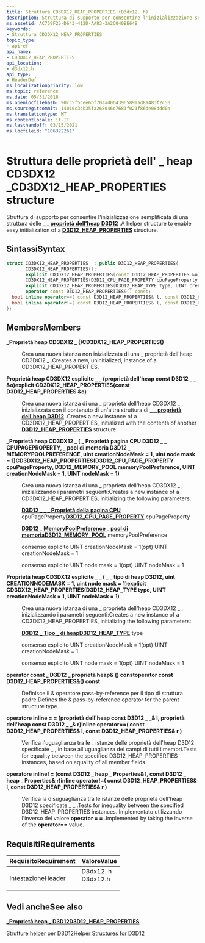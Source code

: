 ```yaml
---
title: Struttura CD3DX12_HEAP_PROPERTIES (D3dx12. h)
description: Struttura di supporto per consentire l'inizializzazione semplificata di una \_ struttura delle proprietà dell'heap D3D12 \_ .
ms.assetid: AC759F25-D643-412D-AA83-3A2C040BE64B
keywords:
- Struttura CD3DX12_HEAP_PROPERTIES
topic_type:
- apiref
api_name:
- CD3DX12_HEAP_PROPERTIES
api_location:
- d3dx12.h
api_type:
- HeaderDef
ms.localizationpriority: low
ms.topic: reference
ms.date: 05/31/2018
ms.openlocfilehash: 90cc5f5cee6bf70aad064396589aad8a483f2c50
ms.sourcegitcommit: 14010c34b35fa268046c7683f021f86de08ddd0a
ms.translationtype: MT
ms.contentlocale: it-IT
ms.lasthandoff: 03/15/2021
ms.locfileid: "106322261"
---
```

# <a name="cd3dx12_heap_properties-structure"></a><span data-ttu-id="e02c4-104">Struttura delle proprietà dell' \_ heap CD3DX12 \_</span><span class="sxs-lookup"><span data-stu-id="e02c4-104">CD3DX12\_HEAP\_PROPERTIES structure</span></span>

<span data-ttu-id="e02c4-105">Struttura di supporto per consentire l'inizializzazione semplificata di una struttura delle [**\_ \_ proprietà dell'heap D3D12**](/windows/desktop/api/d3d12/ns-d3d12-d3d12_heap_properties) .</span><span class="sxs-lookup"><span data-stu-id="e02c4-105">A helper structure to enable easy initialization of a [**D3D12\_HEAP\_PROPERTIES**](/windows/desktop/api/d3d12/ns-d3d12-d3d12_heap_properties) structure.</span></span>

## <a name="syntax"></a><span data-ttu-id="e02c4-106">Sintassi</span><span class="sxs-lookup"><span data-stu-id="e02c4-106">Syntax</span></span>


```C++
struct CD3DX12_HEAP_PROPERTIES  : public D3D12_HEAP_PROPERTIES{
       CD3DX12_HEAP_PROPERTIES();
       explicit CD3DX12_HEAP_PROPERTIES(const D3D12_HEAP_PROPERTIES &o);
       CD3DX12_HEAP_PROPERTIES(D3D12_CPU_PAGE_PROPERTY cpuPageProperty, D3D12_MEMORY_POOL memoryPoolPreference, UINT creationNodeMask = 1, UINT nodeMask = 1);
       explicit CD3DX12_HEAP_PROPERTIES(D3D12_HEAP_TYPE type, UINT creationNodeMask = 1, UINT nodeMask = 1);
       operator const D3D12_HEAP_PROPERTIES&() const;
  bool inline operator==( const D3D12_HEAP_PROPERTIES& l, const D3D12_HEAP_PROPERTIES& r );
  bool inline operator!=( const D3D12_HEAP_PROPERTIES& l, const D3D12_HEAP_PROPERTIES& r );
};
```



## <a name="members"></a><span data-ttu-id="e02c4-107">Members</span><span class="sxs-lookup"><span data-stu-id="e02c4-107">Members</span></span>

<dl> <dt>

<span data-ttu-id="e02c4-108">**\_Proprietà heap CD3DX12 \_ ()**</span><span class="sxs-lookup"><span data-stu-id="e02c4-108">**CD3DX12\_HEAP\_PROPERTIES()**</span></span>
</dt> <dd>

<span data-ttu-id="e02c4-109">Crea una nuova istanza non inizializzata di una \_ proprietà dell'heap CD3DX12 \_ .</span><span class="sxs-lookup"><span data-stu-id="e02c4-109">Creates a new, uninitialized, instance of a CD3DX12\_HEAP\_PROPERTIES.</span></span>

</dd> <dt>

<span data-ttu-id="e02c4-110">**Proprietà heap CD3DX12 esplicite \_ \_ (proprietà dell'heap const D3D12 \_ \_ &o)**</span><span class="sxs-lookup"><span data-stu-id="e02c4-110">**explicit CD3DX12\_HEAP\_PROPERTIES(const D3D12\_HEAP\_PROPERTIES &o)**</span></span>
</dt> <dd>

<span data-ttu-id="e02c4-111">Crea una nuova istanza di una \_ proprietà dell'heap CD3DX12 \_ , inizializzata con il contenuto di un'altra struttura di [**\_ \_ proprietà dell'heap D3D12**](/windows/desktop/api/d3d12/ns-d3d12-d3d12_heap_properties) .</span><span class="sxs-lookup"><span data-stu-id="e02c4-111">Creates a new instance of a CD3DX12\_HEAP\_PROPERTIES, initialized with the contents of another [**D3D12\_HEAP\_PROPERTIES**](/windows/desktop/api/d3d12/ns-d3d12-d3d12_heap_properties) structure.</span></span>

</dd> <dt>

<span data-ttu-id="e02c4-112">**\_Proprietà heap CD3DX12 \_ ( \_ Proprietà pagina CPU D3D12 \_ \_ CPUPAGEPROPERTY, \_ pool di memoria D3D12 \_ MEMORYPOOLPREFERENCE, uint creationNodeMask = 1, uint node mask = 1)**</span><span class="sxs-lookup"><span data-stu-id="e02c4-112">**CD3DX12\_HEAP\_PROPERTIES(D3D12\_CPU\_PAGE\_PROPERTY cpuPageProperty, D3D12\_MEMORY\_POOL memoryPoolPreference, UINT creationNodeMask = 1, UINT nodeMask = 1)**</span></span>
</dt> <dd>

<span data-ttu-id="e02c4-113">Crea una nuova istanza di una \_ proprietà dell'heap CD3DX12 \_ , inizializzando i parametri seguenti:</span><span class="sxs-lookup"><span data-stu-id="e02c4-113">Creates a new instance of a CD3DX12\_HEAP\_PROPERTIES, initializing the following parameters:</span></span>

<span data-ttu-id="e02c4-114">[**D3D12 \_ \_ \_ Proprietà della pagina CPU**](/windows/desktop/api/d3d12/ne-d3d12-d3d12_cpu_page_property) cpuPageProperty</span><span class="sxs-lookup"><span data-stu-id="e02c4-114">[**D3D12\_CPU\_PAGE\_PROPERTY**](/windows/desktop/api/d3d12/ne-d3d12-d3d12_cpu_page_property) cpuPageProperty</span></span>

<span data-ttu-id="e02c4-115">[**D3D12 \_ MemoryPoolPreference \_ pool di memoria**](/windows/desktop/api/d3d12/ne-d3d12-d3d12_memory_pool)</span><span class="sxs-lookup"><span data-stu-id="e02c4-115">[**D3D12\_MEMORY\_POOL**](/windows/desktop/api/d3d12/ne-d3d12-d3d12_memory_pool) memoryPoolPreference</span></span>

<span data-ttu-id="e02c4-116">consenso esplicito UINT creationNodeMask = 1</span><span class="sxs-lookup"><span data-stu-id="e02c4-116">(opt) UINT creationNodeMask = 1</span></span>

<span data-ttu-id="e02c4-117">consenso esplicito UINT node mask = 1</span><span class="sxs-lookup"><span data-stu-id="e02c4-117">(opt) UINT nodeMask = 1</span></span>

</dd> <dt>

<span data-ttu-id="e02c4-118">**Proprietà heap CD3DX12 esplicite \_ \_ ( \_ \_ tipo di heap D3D12, uint CREATIONNODEMASK = 1, uint node mask = 1)**</span><span class="sxs-lookup"><span data-stu-id="e02c4-118">**explicit CD3DX12\_HEAP\_PROPERTIES(D3D12\_HEAP\_TYPE type, UINT creationNodeMask = 1, UINT nodeMask = 1)**</span></span>
</dt> <dd>

<span data-ttu-id="e02c4-119">Crea una nuova istanza di una \_ proprietà dell'heap CD3DX12 \_ , inizializzando i parametri seguenti:</span><span class="sxs-lookup"><span data-stu-id="e02c4-119">Creates a new instance of a CD3DX12\_HEAP\_PROPERTIES, initializing the following parameters:</span></span>

<span data-ttu-id="e02c4-120">[**D3D12 \_ Tipo \_ di heap**](/windows/desktop/api/d3d12/ne-d3d12-d3d12_heap_type)</span><span class="sxs-lookup"><span data-stu-id="e02c4-120">[**D3D12\_HEAP\_TYPE**](/windows/desktop/api/d3d12/ne-d3d12-d3d12_heap_type) type</span></span>

<span data-ttu-id="e02c4-121">consenso esplicito UINT creationNodeMask = 1</span><span class="sxs-lookup"><span data-stu-id="e02c4-121">(opt) UINT creationNodeMask = 1</span></span>

<span data-ttu-id="e02c4-122">consenso esplicito UINT node mask = 1</span><span class="sxs-lookup"><span data-stu-id="e02c4-122">(opt) UINT nodeMask = 1</span></span>

</dd> <dt>

<span data-ttu-id="e02c4-123">**operator const \_ D3D12 \_ proprietà heap& () const**</span><span class="sxs-lookup"><span data-stu-id="e02c4-123">**operator const D3D12\_HEAP\_PROPERTIES&() const**</span></span>
</dt> <dd>

<span data-ttu-id="e02c4-124">Definisce il & operatore pass-by-reference per il tipo di struttura padre.</span><span class="sxs-lookup"><span data-stu-id="e02c4-124">Defines the & pass-by-reference operator for the parent structure type.</span></span>

</dd> <dt>

<span data-ttu-id="e02c4-125">**operatore inline = = (proprietà dell'heap const D3D12 \_ \_& l, proprietà dell'heap const D3D12 \_ \_& r)**</span><span class="sxs-lookup"><span data-stu-id="e02c4-125">**inline operator==( const D3D12\_HEAP\_PROPERTIES& l, const D3D12\_HEAP\_PROPERTIES& r )**</span></span>
</dt> <dd>

<span data-ttu-id="e02c4-126">Verifica l'uguaglianza tra le \_ istanze delle proprietà dell'heap D3D12 specificate \_ , in base all'uguaglianza dei campi di tutti i membri.</span><span class="sxs-lookup"><span data-stu-id="e02c4-126">Tests for equality between the specified D3D12\_HEAP\_PROPERTIES instances, based on equality of all member fields.</span></span>

</dd> <dt>

<span data-ttu-id="e02c4-127">**operatore inline! = (const D3D12 \_ heap \_ Properties& l, const D3D12 \_ heap \_ Properties& r)**</span><span class="sxs-lookup"><span data-stu-id="e02c4-127">**inline operator!=( const D3D12\_HEAP\_PROPERTIES& l, const D3D12\_HEAP\_PROPERTIES& r )**</span></span>
</dt> <dd>

<span data-ttu-id="e02c4-128">Verifica la disuguaglianza tra le istanze delle proprietà dell'heap D3D12 specificate \_ \_ .</span><span class="sxs-lookup"><span data-stu-id="e02c4-128">Tests for inequality between the specified D3D12\_HEAP\_PROPERTIES instances.</span></span> <span data-ttu-id="e02c4-129">Implementato utilizzando l'inverso del valore **operator = =** .</span><span class="sxs-lookup"><span data-stu-id="e02c4-129">Implemented by taking the inverse of the **operator==** value.</span></span>

</dd> </dl>

## <a name="requirements"></a><span data-ttu-id="e02c4-130">Requisiti</span><span class="sxs-lookup"><span data-stu-id="e02c4-130">Requirements</span></span>



| <span data-ttu-id="e02c4-131">Requisito</span><span class="sxs-lookup"><span data-stu-id="e02c4-131">Requirement</span></span> | <span data-ttu-id="e02c4-132">Valore</span><span class="sxs-lookup"><span data-stu-id="e02c4-132">Value</span></span> |
|-------------------|-------------------------------------------------------------------------------------|
| <span data-ttu-id="e02c4-133">Intestazione</span><span class="sxs-lookup"><span data-stu-id="e02c4-133">Header</span></span><br/> | <dl> <span data-ttu-id="e02c4-134"><dt>D3dx12. h</dt></span><span class="sxs-lookup"><span data-stu-id="e02c4-134"><dt>D3dx12.h</dt></span></span> </dl> |



## <a name="see-also"></a><span data-ttu-id="e02c4-135">Vedi anche</span><span class="sxs-lookup"><span data-stu-id="e02c4-135">See also</span></span>

<dl> <dt>

[<span data-ttu-id="e02c4-136">**\_Proprietà heap \_ D3D12**</span><span class="sxs-lookup"><span data-stu-id="e02c4-136">**D3D12\_HEAP\_PROPERTIES**</span></span>](/windows/desktop/api/d3d12/ns-d3d12-d3d12_heap_properties)
</dt> <dt>

[<span data-ttu-id="e02c4-137">Strutture helper per D3D12</span><span class="sxs-lookup"><span data-stu-id="e02c4-137">Helper Structures for D3D12</span></span>](helper-structures-for-d3d12.md)
</dt> </dl>

 

 





